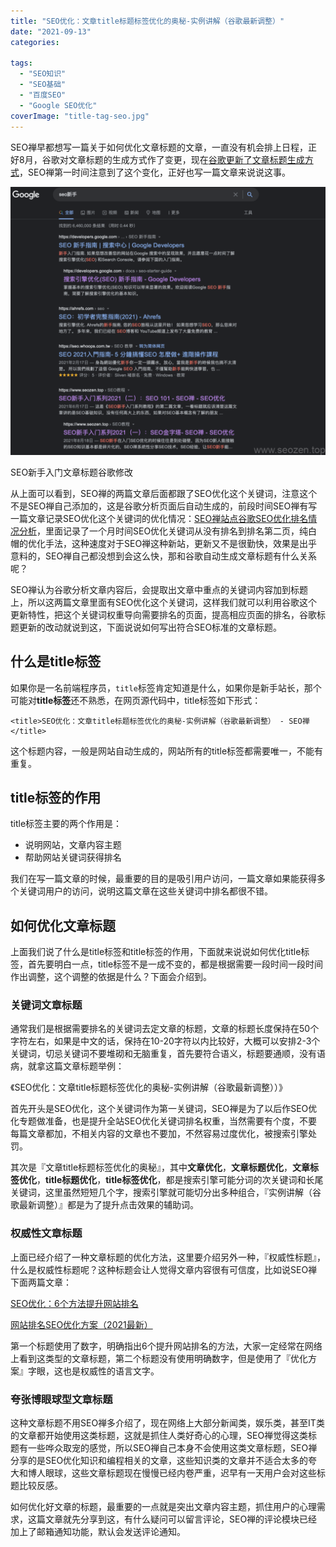 ```yaml
---
title: "SEO优化：文章title标题标签优化的奥秘-实例讲解（谷歌最新调整）"
date: "2021-09-13"
categories: 

tags: 
  - "SEO知识"
  - "SEO基础"
  - "百度SEO"
  - "Google SEO优化"
coverImage: "title-tag-seo.jpg"
---
```


SEO禅早都想写一篇关于如何优化文章标题的文章，一直没有机会排上日程，正好8月，谷歌对文章标题的生成方式作了变更，现在[谷歌更新了文章标题生成方式](https://developers.google.com/search/blog/2021/08/update-to-generating-page-titles)，SEO禅第一时间注意到了这个变化，正好也写一篇文章来说说这事。

![seozen-title-update-by-google](images/seozen-title-update-by-google-1024x872.png)

SEO新手入门文章标题谷歌修改

从上面可以看到，SEO禅的两篇文章后面都跟了SEO优化这个关键词，注意这个不是SEO禅自己添加的，这是谷歌分析页面后自动生成的，前段时间SEO禅有写一篇文章记录SEO优化这个关键词的优化情况：[SEO禅站点谷歌SEO优化排名情况分析](https://www.seozen.top/seozen-google-ranking-july.html)，里面记录了一个月时间SEO优化关键词从没有排名到排名第二页，纯白帽的优化手法，这种速度对于SEO禅这种新站，更新又不是很勤快，效果是出乎意料的，SEO禅自己都没想到会这么快，那和谷歌自动生成文章标题有什么关系呢？

SEO禅认为谷歌分析文章内容后，会提取出文章中重点的关键词内容加到标题上，所以这两篇文章里面有SEO优化这个关键词，这样我们就可以利用谷歌这个更新特性，把这个关键词权重导向需要排名的页面，提高相应页面的排名，谷歌标题更新的改动就说到这，下面说说如何写出符合SEO标准的文章标题。

## 什么是title标签

如果你是一名前端程序员，`title`标签肯定知道是什么，如果你是新手站长，那个可能对**title标签**还不熟悉，在网页源代码中，title标签如下形式：

```
<title>SEO优化：文章title标题标签优化的奥秘-实例讲解（谷歌最新调整） - SEO禅</title>
```

这个标题内容，一般是网站自动生成的，网站所有的title标签都需要唯一，不能有重复。

## title标签的作用

title标签主要的两个作用是：

- 说明网站，文章内容主题
- 帮助网站关键词获得排名

我们在写一篇文章的时候，最重要的目的是吸引用户访问，一篇文章如果能获得多个关键词用户的访问，说明这篇文章在这些关键词中排名都很不错。

## 如何优化文章标题

上面我们说了什么是title标签和title标签的作用，下面就来说说如何优化title标签，首先要明白一点，title标签不是一成不变的，都是根据需要一段时间一段时间作出调整，这个调整的依据是什么？下面会介绍到。

### 关键词文章标题

通常我们是根据需要排名的关键词去定文章的标题，文章的标题长度保持在50个字符左右，如果是中文的话，保持在10-20字符以内比较好，大概可以安排2-3个关键词，切忌关键词不要堆砌和无脑重复，首先要符合语义，标题要通顺，没有语病，就拿这篇文章标题举例：

《SEO优化：文章title标题标签优化的奥秘-实例讲解（谷歌最新调整））》

首先开头是SEO优化，这个关键词作为第一关键词，SEO禅是为了以后作SEO优化专题做准备，也是提升全站SEO优化关键词排名权重，当然需要有个度，不要每篇文章都加，不相关内容的文章也不要加，不然容易过度优化，被搜索引擎处罚。

其次是『文章title标题标签优化的奥秘』，其中**文章优化**，**文章标题优化**，**文章标签优化**，**title标题优化**，**title标签优化**，都是搜索引擎可能分词的次关键词和长尾关键词，这里虽然短短几个字，搜索引擎就可能切分出多种组合，『实例讲解（谷歌最新调整）』都是为了提升点击效果的辅助词。

### 权威性文章标题

上面已经介绍了一种文章标题的优化方法，这里要介绍另外一种，『权威性标题』，什么是权威性标题呢？这种标题会让人觉得文章内容很有可信度，比如说SEO禅下面两篇文章：

[SEO优化：6个方法提升网站排名](https://www.seozen.top/seo-6-way-improve-website-ranking.html)

[网站排名SEO优化方案（2021最新）](https://www.seozen.top/seo-website-ranking-checklist.html)

第一个标题使用了数字，明确指出6个提升网站排名的方法，大家一定经常在网络上看到这类型的文章标题，第二个标题没有使用明确数字，但是使用了『优化方案』字眼，这也是权威性的语言文字。

### 夸张博眼球型文章标题

这种文章标题不用SEO禅多介绍了，现在网络上大部分新闻类，娱乐类，甚至IT类的文章都开始使用这类标题，这就是抓住人类好奇心的心理，SEO禅觉得这类标题有一些哗众取宠的感觉，所以SEO禅自己本身不会使用这类文章标题，SEO禅分享的是SEO优化知识和编程相关的文章，这些知识类的文章并不适合太多的夸大和博人眼球，这些文章标题现在慢慢已经内卷严重，迟早有一天用户会对这些标题比较反感。

如何优化好文章的标题，最重要的一点就是突出文章内容主题，抓住用户的心理需求，这篇文章就先分享到这，有什么疑问可以留言评论，SEO禅的评论模块已经加上了邮箱通知功能，默认会发送评论通知。
